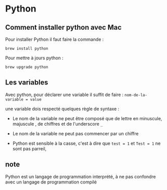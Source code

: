 # Python 

## Comment installer python avec Mac

Pour installer Python il faut faire la commande : 
```
brew install python
```

Pour mettre à jours python : 
```
brew upgrade python
```

## Les variables

Avec python, pour déclarer une variable il suffit de faire : 
`nom-de-la-variable = value`

une variable dois respecté quelques règle de syntaxe :

*   Le nom de la variable ne peut être composé que de lettre en minuscule, majuscule , de chiffres et de l'underscore `_`

*   Le nom de la variable ne peut pas commencer par un chiffre 

*   Python est sensible à la casse, c'est à dire que `test = 1` et `Test = 1` ne sont pas parreil, 

## note 
Python est un langage de programmation interprété, à ne pas confondre avec un langage de programmation compilé 